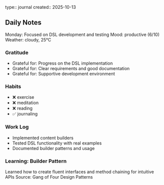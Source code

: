 type:: journal
created:: 2025-10-13

## Daily Notes
Monday: Focused on DSL development and testing
Mood: productive (6/10)
Weather: cloudy, 25°C
### Gratitude
- Grateful for: Progress on the DSL implementation
- Grateful for: Clear requirements and good documentation
- Grateful for: Supportive development environment
### Habits
- ❌ exercise
- ❌ meditation
- ❌ reading
- ✅ journaling
### Work Log
- Implemented content builders
- Tested DSL functionality with real examples
- Documented builder patterns and usage
### Learning: Builder Pattern
Learned how to create fluent interfaces and method chaining for intuitive APIs
Source: Gang of Four Design Patterns
